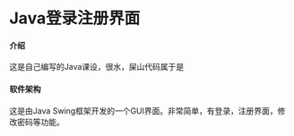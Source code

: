 # Java登录注册界面

#### 介绍
这是自己编写的Java课设，很水，屎山代码属于是

#### 软件架构
这是由Java Swing框架开发的一个GUI界面。非常简单，有登录，注册界面，修改密码等功能。


